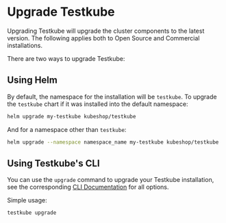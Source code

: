 # Upgrade Testkube

Upgrading Testkube will upgrade the cluster components to the latest version. The following
applies both to Open Source and Commercial installations.

There are two ways to upgrade Testkube:

## Using Helm

By default, the namespace for the installation will be `testkube`.
To upgrade the `testkube` chart if it was installed into the default namespace:

```sh
helm upgrade my-testkube kubeshop/testkube
```

And for a namespace other than `testkube`:

```sh
helm upgrade --namespace namespace_name my-testkube kubeshop/testkube
```

## Using Testkube's CLI

You can use the `upgrade` command to upgrade your Testkube installation, see the
corresponding [CLI Documentation](../cli/testkube_upgrade.md) for all options.

Simple usage:

```sh
testkube upgrade
```
